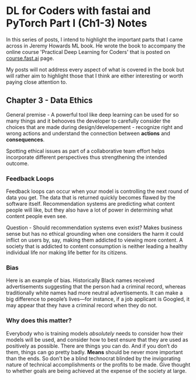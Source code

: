 # DL for Coders with fastai and PyTorch Part I (Ch1-3) Notes
In this series of posts, I intend to highlight the important parts that I came across in Jeremy Howards ML book. He wrote the book to accompany the online course 'Practical Deep Learning for Coders' that is posted on [course.fast.ai](https://course.fast.ai) page.

My posts will not address every aspect of what is covered in the book but will rather aim to highlight those that I think are either interesting or worth paying close attention to.


## Chapter 3 - Data Ethics
General premise - A powerful tool like deep learning can be used for so many things and it behooves the developer to carefully consider the choices that are made during design/developement - recognize right and wrong actions and understand the connection between **actions** and **consequences**.

Spotting ethical issues as part of a collaborative team effort helps incorporate different perspectives thus strengthening the intended outcome.

### Feedback Loops
Feedback loops can occur when your model is controlling the next round of data you get. The data that is returned quickly becomes flawed by the software itself. Recommendation systems are predicting what content people will like, but they also have a lot of power in determining what content people even see.

Question - Should recommendation systems even exist? Makes business sense but has no ethical grounding when one considers the harm it could inflict on users by, say, making them addicted to viewing more content. A society that is addicted to content consumption is neither leading a healthy individual life nor making life better for its citizens. 

### Bias
Here is an example of bias. Historically Black names received advertisements suggesting that the person had a criminal record, whereas traditionally white names had more neutral advertisements. It can make a big difference to people’s lives—for instance, if a job applicant is Googled, it may appear that they have a criminal record when they do not.

### Why does this matter?
Everybody who is training models *absolutely* needs to consider how their models will be used, and consider how to best ensure that they are used as positively as possible. There are things you can do. And if you don’t do them, things can go pretty badly.
**Means** should be never more important than the ends. So don't be a blind technocrat blinded by the invigorating nature of technical accomplishments or the profits to be made. Give thought to whether goals are being achieved at the expense of the society at large.